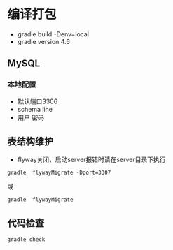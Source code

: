 # 编译打包
* gradle build -Denv=local
* gradle version 4.6

## MySQL
### 本地配置
* 默认端口3306 
* schema lihe
* 用户  密码 

## 表结构维护
* flyway关闭，启动server报错时请在server目录下执行
```
gradle  flywayMigrate -Dport=3307
```
或
```
gradle  flywayMigrate
```

## 代码检查
```
gradle check
```